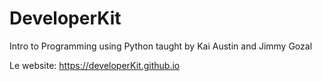 DeveloperKit
=================================

Intro to Programming using Python taught by Kai Austin and Jimmy Gozal 

Le website: https://developerKit.github.io 
